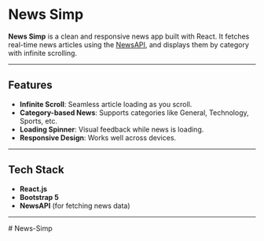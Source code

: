 # News Simp

**News Simp** is a clean and responsive news app built with React. It fetches real-time news articles using the [NewsAPI](https://newsapi.org/), and displays them by category with infinite scrolling.

---

## Features

- **Infinite Scroll**: Seamless article loading as you scroll.
- **Category-based News**: Supports categories like General, Technology, Sports, etc.
- **Loading Spinner**: Visual feedback while news is loading.
- **Responsive Design**: Works well across devices.

---

## Tech Stack

- **React.js**
- **Bootstrap 5**
- **NewsAPI** (for fetching news data)

---

#   N e w s - S i m p 
 
 
